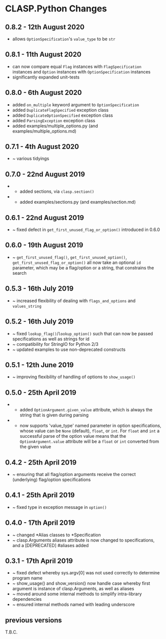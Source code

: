 # **CLASP.Python** Changes

## 0.8.2 - 12th August 2020

* allows ``OptionSpecification``'s ``value_type`` to be ``str``

## 0.8.1 - 11th August 2020

* can now compare equal ``Flag`` instances with ``FlagSpecification`` instances and ``Option`` instances with ``OptionSpecification`` instances
* significantly expanded unit-tests

## 0.8.0 - 6th August 2020

* added ``on_multiple`` keyword argument to ``OptionSpecification``
* added ``DuplicateFlagSpecified`` exception class
* added ``DuplicateOptionSpecified`` exception class
* added ``ParsingException`` exception class
* added examples/multiple_options.py (and examples/multiple_options.md)

## 0.7.1 - 4th August 2020

* ~ various tidyings

## 0.7.0 - 22nd August 2019

* + added sections, via ``clasp.section()``
* + added examples/sections.py (and examples/section.md)

## 0.6.1 - 22nd August 2019

* ~ fixed defect in ``get_first_unused_flag_or_option()`` introduced in 0.6.0

## 0.6.0 - 19th August 2019

* ~ ``get_first_unused_flag()``, ``get_first_unused_option()``, ``get_first_unused_flag_or_option()`` all now take an optional ``id`` parameter, which may be a flag/option or a string, that constrains the search

## 0.5.3 - 16th July 2019

* ~ increased flexibility of dealing with ``flags_and_options`` and ``values_string``

## 0.5.2 - 16th July 2019

* ~ fixed ``lookup_flag()``/``lookup_option()`` such that can now be passed specifications as well as strings for id
* ~ compatibility for StringIO for Python 2/3
* ~ updated examples to use non-deprecated constructs

## 0.5.1 - 12th June 2019

* ~ improving flexibility of handling of options to ``show_usage()``

## 0.5.0 - 25th April 2019

* + added ``OptionArgument.given_value`` attribute, which is always the string that is given during parsing
* + now supports 'value_type' named parameter in option specifications, whose value can be ``None`` (default), ``float``, or ``int``. For ``float`` and ``int`` a successful parse of the option value means that the ``OptionArgument.value`` attribute will be a ``float`` or ``int`` converted from the given value

## 0.4.2 - 25th April 2019

* ~ ensuring that all flag/option arguments receive the correct (underlying) flag/option specifications

## 0.4.1 - 25th April 2019

* ~ fixed type in exception message in ``option()``

## 0.4.0 - 17th April 2019

* ~ changed *Alias classes to *Specification
* ~ clasp.Arguments aliases attribute is now changed to specifications, and a [DEPRECATED] #aliases added

## 0.3.1 - 17th April 2019

* ~ fixed defect whereby sys.argv[0] was not used correctly to determine program name
* ~ show_usage() and show_version() now handle case whereby first argument is instance of clasp.Arguments, as well as aliases
* ~ moved around some internal methods to simplify intra-library dependencies
* ~ ensured internal methods named with leading underscore


## previous versions

T.B.C.


